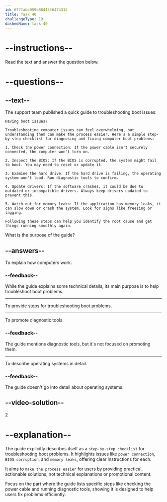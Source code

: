 ```yaml
---
id: 677fabe959e88415f6474313
title: Task 40
challengeType: 19
dashedName: task-40
---
```


<!-- READING -->

# --instructions--

Read the text and answer the question below.

# --questions--

## --text--

The support team published a quick guide to troubleshooting boot issues:

`Having boot issues?`

`Troubleshooting computer issues can feel overwhelming, but understanding them can make the process easier. Here's a simple step-by-step checklist for diagnosing and fixing computer boot problems:`

`1. Check the power connection: If the power cable isn't securely connected, the computer won't turn on.`

`2. Inspect the BIOS: If the BIOS is corrupted, the system might fail to boot. You may need to reset or update it.`

`3. Examine the hard drive: If the hard drive is failing, the operating system won't load. Run diagnostic tools to confirm.`

`4. Update drivers: If the software crashes, it could be due to outdated or incompatible drivers. Always keep drivers updated to prevent this.`

`5. Watch out for memory leaks: If the application has memory leaks, it can slow down or crash the system. Look for signs like freezing or lagging.`

`Following these steps can help you identify the root cause and get things running smoothly again.`

What is the purpose of the guide?

## --answers--

To explain how computers work.

### --feedback--

While the guide explains some technical details, its main purpose is to help troubleshoot boot problems.

---

To provide steps for troubleshooting boot problems.

---

To promote diagnostic tools.

### --feedback--

The guide mentions diagnostic tools, but it's not focused on promoting them.

---

To describe operating systems in detail.

### --feedback--

The guide doesn't go into detail about operating systems.

## --video-solution--

2

# --explanation--

The guide explicitly describes itself as a `step-by-step checklist` for troubleshooting boot problems. It highlights issues like `power connection`, `BIOS corruption`, and `memory leaks`, offering clear instructions for each.

It aims to `make the process easier` for users by providing practical, actionable solutions, not technical explanations or promotional content.

Focus on the part where the guide lists specific steps like checking the power cable and running diagnostic tools, showing it is designed to help users fix problems efficiently.
